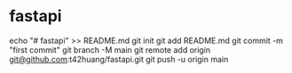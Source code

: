 # fastapi
echo "# fastapi" >> README.md
git init
git add README.md
git commit -m "first commit"
git branch -M main
git remote add origin git@github.com:t42huang/fastapi.git
git push -u origin main

